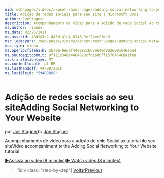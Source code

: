 ```yaml
---
uid: web-pages/videos/aspnet-razor-pages/adding-social-networking-to-your-website
title: Adição de redes sociais para seu site | Microsoft Docs
author: JoeStagner
description: Acompanhamento de vídeo para a adição de rede Social ao tutorial do seu site
ms.author: riande
ms.date: 02/25/2011
ms.assetid: 48df63a2-d43d-41c4-8143-9ef24ee22de9
msc.legacyurl: /web-pages/videos/aspnet-razor-pages/adding-social-networking-to-your-website
msc.type: video
ms.openlocfilehash: 2b70b49e6af449222cb67e64ed9026091646e6a4
ms.sourcegitcommit: 0f1119340e4464720cfd16d0ff15764746ea1fea
ms.translationtype: MT
ms.contentlocale: pt-BR
ms.lasthandoff: 04/09/2019
ms.locfileid: "59408869"
---
```

# <a name="adding-social-networking-to-your-website"></a><span data-ttu-id="bc257-103">Adição de redes sociais ao seu site</span><span class="sxs-lookup"><span data-stu-id="bc257-103">Adding Social Networking to Your Website</span></span>

<span data-ttu-id="bc257-104">por [Joe Stagner](https://github.com/JoeStagner)</span><span class="sxs-lookup"><span data-stu-id="bc257-104">by [Joe Stagner](https://github.com/JoeStagner)</span></span>

<span data-ttu-id="bc257-105">Acompanhamento de vídeo para a adição de rede Social ao tutorial do seu site</span><span class="sxs-lookup"><span data-stu-id="bc257-105">Video accompaniment to the Adding Social Networking to Your Website tutorial</span></span>

[<span data-ttu-id="bc257-106">&#9654;Assista ao vídeo (8 minutos)</span><span class="sxs-lookup"><span data-stu-id="bc257-106">&#9654; Watch video (8 minutes)</span></span>](https://channel9.msdn.com/Blogs/ASP-NET-Site-Videos/adding-social-networking-to-your-website)

> [!div class="step-by-step"]
> [<span data-ttu-id="bc257-107">Voltar</span><span class="sxs-lookup"><span data-stu-id="bc257-107">Previous</span></span>](adding-search-to-your-web-site.md)

